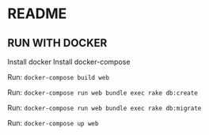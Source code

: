 # README

## RUN WITH DOCKER

Install docker
Install docker-compose

Run: `docker-compose build web`

Run: `docker-compose run web bundle exec rake db:create`

Run: `docker-compose run web bundle exec rake db:migrate`

Run: `docker-compose up web`
